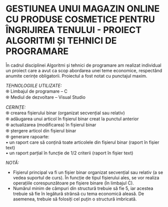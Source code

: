 # GESTIUNEA UNUI MAGAZIN ONLINE CU PRODUSE COSMETICE PENTRU ÎNGRIJIREA TENULUI - PROIECT ALGORITMI ȘI TEHNICI DE PROGRAMARE

În cadrul disciplinei Algoritmi și tehnici de programare am realizat individual un proiect care a avut ca scop abordarea unei teme economice, respectând anumite cerințe obligatorii. Proiectul a fost notat cu punctajul maxim.

*TEHNOLOGIILE UTILIZATE:* <br />
֍ Limbajul de programare – C <br />
֍ Mediul de dezvoltare – Visual Studio <br />

*CERINȚE:* <br />
֍	crearea fișierului binar (organizat secvențial sau relativ) <br />
֍	adăugarea unui articol în fișierul binar creat la punctul anterior <br />
֍	actualizarea (modificarea)  în fișierul binar <br />
֍	ștergere articol din fișierul binar <br />
֍	generare rapoarte: <br />
•	un raport care să conțină toate articolele din fișierul binar (raport în fișier text) <br />
•	un raport parțial în funcție de 1/2 criterii (raport în fișier text) <br />

*NOTĂ:*
+ Fișierul principal va fi un fișier binar organizat secvențial sau relativ (a se vedea suportul de curs). În funcție de tipul fișierului ales, se vor realiza operațiile corespunzătoare pe fișiere binare (în limbajul C). 
+	Numărul minim de câmpuri din structură trebuie să fie 5, iar acestea trebuie să fie în legătură strânsă cu tema economică aleasă. De asemenea, trebuie să folosiți cel puțin o structură imbricată. 
